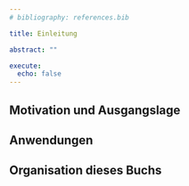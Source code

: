 ```yaml
---
# bibliography: references.bib

title: Einleitung

abstract: ""

execute: 
  echo: false
---
```


## Motivation und Ausgangslage

## Anwendungen

## Organisation dieses Buchs
